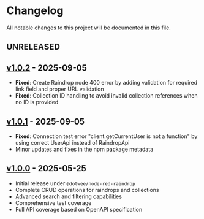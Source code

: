 # Changelog

All notable changes to this project will be documented in this file.

## UNRELEASED

## [v1.0.2](https://github.com/dotWee/node-red-raindrop/releases/tag/v1.0.2) - 2025-09-05

- **Fixed**: Create Raindrop node 400 error by adding validation for required link field and proper URL validation
- **Fixed**: Collection ID handling to avoid invalid collection references when no ID is provided

## [v1.0.1](https://github.com/dotWee/node-red-raindrop/releases/tag/v1.0.1) - 2025-09-05

- **Fixed**: Connection test error "client.getCurrentUser is not a function" by using correct UserApi instead of RaindropApi
- Minor updates and fixes in the npm package metadata

## [v1.0.0](https://github.com/dotWee/node-red-raindrop/releases/tag/v1.0.0) - 2025-05-25

- Initial release under `@dotwee/node-red-raindrop`
- Complete CRUD operations for raindrops and collections
- Advanced search and filtering capabilities
- Comprehensive test coverage
- Full API coverage based on OpenAPI specification
